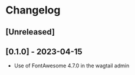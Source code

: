 # Changelog

## [Unreleased]

## [0.1.0] - 2023-04-15

* Use of FontAwesome 4.7.0 in the wagtail admin
